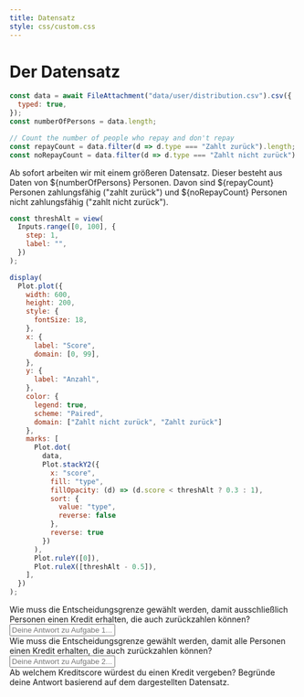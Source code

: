 ```yaml
---
title: Datensatz
style: css/custom.css
---
```


# Der Datensatz

```js
const data = await FileAttachment("data/user/distribution.csv").csv({
  typed: true,
});
const numberOfPersons = data.length;

// Count the number of people who repay and don't repay
const repayCount = data.filter(d => d.type === "Zahlt zurück").length;
const noRepayCount = data.filter(d => d.type === "Zahlt nicht zurück").length;
```

Ab sofort arbeiten wir mit einem größeren Datensatz. Dieser besteht aus Daten von ${numberOfPersons} Personen. Davon sind ${repayCount} Personen zahlungsfähig ("zahlt zurück") und ${noRepayCount} Personen nicht zahlungsfähig ("zahlt nicht zurück").

```js
const threshAlt = view(
  Inputs.range([0, 100], {
    step: 1,
    label: "",
  })
);
```

```js
display(
  Plot.plot({
    width: 600,
    height: 200,
    style: {
      fontSize: 18,
    },
    x: {
      label: "Score",
      domain: [0, 99],
    },
    y: {
      label: "Anzahl",
    },
    color: {
      legend: true,
      scheme: "Paired",
      domain: ["Zahlt nicht zurück", "Zahlt zurück"]
    },
    marks: [
      Plot.dot(
        data,
        Plot.stackY2({
          x: "score",
          fill: "type",
          fillOpacity: (d) => (d.score < threshAlt ? 0.3 : 1),
          sort: {
            value: "type", 
            reverse: false 
          },
          reverse: true
        })
      ),
      Plot.ruleY([0]),
      Plot.ruleX([threshAlt - 0.5]),
    ],
  })
);
```

<div class="tip" label="Aufgabe 1">
Wie muss die Entscheidungsgrenze gewählt werden, damit ausschließlich Personen einen Kredit erhalten, die auch zurückzahlen können?
</div>

<div class="answer-container">
  <input class="answer-field" rows="3" placeholder="Deine Antwort zu Aufgabe 1..."></textarea>
</div>

<div class="tip" label="Aufgabe 2">
Wie muss die Entscheidungsgrenze gewählt werden, damit alle Personen einen Kredit erhalten, die auch zurückzahlen können?
</div>

<div class="answer-container">
  <input class="answer-field" rows="3" placeholder="Deine Antwort zu Aufgabe 2..."></textarea>
</div>

<div class="tip" label="Aufgabe 3">
   <i class="fas fa-pencil-alt"></i>
Ab welchem Kreditscore würdest du einen Kredit vergeben? Begründe deine Antwort basierend auf dem dargestellten Datensatz. 
</div>
 




